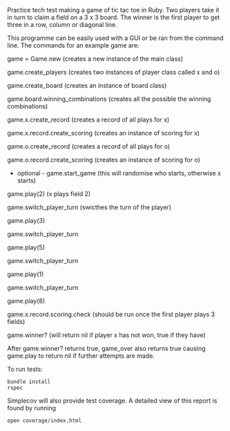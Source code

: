 Practice tech test making a game of tic tac toe in Ruby. Two players take it in turn to claim a field on a 3 x 3 board. The winner is the first player to get three in a row, column or diagonal line.

This programme can be easily used with a GUI or be ran from the command line. The commands for an example game are:

game = Game.new   (creates a new instance of the main class)

game.create_players   (creates two instances of player class called x and o)

game.create_board   (creates an instance of board class)

game.board.winning_combinations   (creates all the possible the winning combinations)

game.x.create_record  (creates a record of all plays for x)

game.x.record.create_scoring   (creates an instance of scoring for x)

game.o.create_record   (creates a record of all plays for o)

game.o.record.create_scoring   (creates an instance of scoring for o)

* optional - game.start_game   (this will randomise who starts, otherwise x starts)

game.play(2)   (x plays field 2)

game.switch_player_turn   (swicthes the turn of the player)

game.play(3)

game.switch_player_turn

game.play(5)

game.switch_player_turn

game.play(1)

game.switch_player_turn

game.play(8)

game.x.record.scoring.check   (should be run once the first player plays 3 fields)

game.winner?   (will return nil if player x has not won, true if they have)

After game.winner? returns true, game_over also returns true causing game.play to return nil if further attempts are made.


To run tests:
```
bundle install
rspec
```
Simplecov will also provide test coverage. A detailed view of this report is found by running
```
open coverage/index.html
```
